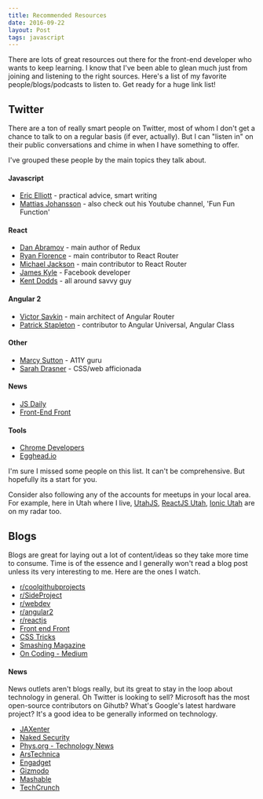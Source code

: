 ```yaml
---
title: Recommended Resources
date: 2016-09-22
layout: Post
tags: javascript
---
```


There are lots of great resources out there for the front-end developer who wants to keep learning. I know that I've been able to glean much just from joining and listening to the right sources. Here's a list of my favorite people/blogs/podcasts to listen to. Get ready for a huge link list!

<!-- more -->

## Twitter
There are a ton of really smart people on Twitter, most of whom I don't get a chance to talk to on a regular basis (if ever, actually). But I can "listen in" on their public conversations and chime in when I have something to offer.

I've grouped these people by the main topics they talk about.

#### Javascript
- [Eric Elliott](https://twitter.com/_ericelliott) -  practical advice, smart writing
- [Mattias Johansson](https://twitter.com/mpjme) - also check out his Youtube channel, 'Fun Fun Function'

#### React
- [Dan Abramov](https://twitter.com/dan_abramov) - main author of Redux
- [Ryan Florence](https://twitter.com/ryanflorence) - main contributor to React Router
- [Michael Jackson](https://twitter.com/mjackson) - main contributor to React Router
- [James Kyle](https://twitter.com/thejameskyle) - Facebook developer
- [Kent Dodds](https://twitter.com/kentcdodds) - all around savvy guy

#### Angular 2
- [Victor Savkin](https://twitter.com/victorsavkin) - main architect of Angular Router
- [Patrick Stapleton](https://twitter.com/gdi2290) - contributor to Angular Universal, Angular Class

#### Other
- [Marcy Sutton](https://twitter.com/marcysutton) - A11Y guru
- [Sarah Drasner](https://twitter.com/sarah_edo) - CSS/web afficionada

#### News
- [JS Daily](https://twitter.com/JavaScriptDaily)
- [Front-End Front](https://twitter.com/frontendfront)

#### Tools
- [Chrome Developers](https://twitter.com/ChromiumDev)
- [Egghead.io](https://twitter.com/eggheadio)

I'm sure I missed some people on this list. It can't be comprehensive. But hopefully its a start for you.

Consider also following any of the accounts for meetups in your local area. For example, here in Utah where I live, [UtahJS](https://twitter.com/utjs), [ReactJS Utah](https://twitter.com/reactjsutah), [Ionic Utah](https://twitter.com/IonicUtah) are on my radar too.

## Blogs

Blogs are great for laying out a lot of content/ideas so they take more time to consume. Time is of the essence and I generally won't read a blog post unless its very interesting to me. Here are the ones I watch.

- [r/coolgithubprojects](https://www.reddit.com/r/coolgithubprojects/)
- [r/SideProject](https://www.reddit.com/r/SideProject/)
- [r/webdev](https://www.reddit.com/r/webdev/)
- [r/angular2](https://www.reddit.com/r/Angular2/)
- [r/reactjs](https://www.reddit.com/r/reactjs/)
- [Front end Front](https://frontendfront.com/)
- [CSS Tricks](https://css-tricks.com/)
- [Smashing Magazine](https://www.smashingmagazine.com/)
- [On Coding - Medium](https://medium.com/on-Coding)

#### News
News outlets aren't blogs really, but its great to stay in the loop about technology in general. Oh Twitter is looking to sell? Microsoft has the most open-source contributors on Gihutb? What's Google's latest hardware project? It's a good idea to be generally informed on technology.

- [JAXenter](https://jaxenter.com/)
- [Naked Security](https://nakedsecurity.sophos.com)
- [Phys.org - Technology News](phys.org/technology-news/)
- [ArsTechnica](arstechnica.com/)
- [Engadget](https://www.engadget.com/)
- [Gizmodo](gizmodo.com/)
- [Mashable](mashable.com/)
- [TechCrunch](https://techcrunch.com/)